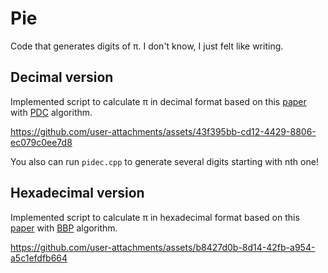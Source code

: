 # Pie
Code that generates digits of π. I don't know, I just felt like writing.

## Decimal version
Implemented script to calculate π in decimal format based on this [paper](http://numbers.computation.free.fr/Constants/Algorithms/nthdecimaldigit.pdf) with [PDC](http://numbers.computation.free.fr/Constants/Algorithms/pidec.cpp) algorithm. 

https://github.com/user-attachments/assets/43f395bb-cd12-4429-8806-ec079c0ee7d8

You also can run `pidec.cpp` to generate several digits starting with nth one!

## Hexadecimal version
Implemented script to calculate π in hexadecimal format based on this [paper](https://www.ams.org/journals/mcom/1997-66-218/S0025-5718-97-00856-9/S0025-5718-97-00856-9.pdf) with [BBP](https://observablehq.com/@rreusser/computing-with-the-bailey-borwein-plouffe-formula) algorithm.

https://github.com/user-attachments/assets/b8427d0b-8d14-42fb-a954-a5c1efdfb664
